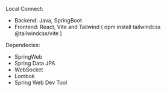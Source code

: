 Local Connect: 
- Backend: Java, SpringBoot
- Frontend: React, Vite and Tailwind ( npm install tailwindcss @tailwindcss/vite ) 

Dependecies:
- SpringWeb
- Spring Data JPA
- WebSocket
- Lombok
- Spring Web Dev Tool

  
